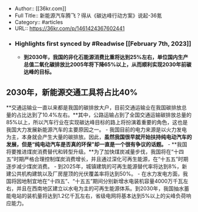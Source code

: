 - Author:: [[36kr.com]]
- Full Title:: 新能源汽车腾飞？得从《碳达峰行动方案》说起-36氪
- Category:: #articles
- URL:: https://36kr.com/p/1461424367602441
- ### Highlights first synced by #Readwise [[February 7th, 2023]]
    - **到2030年，我国的非化石能源消费比重将达到25%左右，单位国内生产总值二氧化碳排放比2005年将下降65%以上，从而顺利实现2030年前碳达峰的目标。**


**2030年，新能源交通工具将占比40%**
-----------------------


**交通运输业一直以来都是我国的碳排放大户，目前交通运输业在我国碳排放总量的占比达到了10.4%左右。**其中，公路运输占到了全国交通运输碳排放总量的85%以上，所以汽车行业在实现碳达峰目标的路上将扮演着重要的角色，这也是我国大力发展新能源汽车的主要原因之一。
    - 我国目前的电力来源是以火力发电为主，本身就会产生大量的碳排放。因此，**虽然我国很早就开始扶持纯电动汽车的发展，但是“纯电动汽车是否真的环保”却一直是一个很有争议的话题。**
    - **我国将要推进煤炭消费替代和转型升级。**为了加快煤炭减量步伐，我国将在“十四五”时期严格合理控制煤炭消费增长，并且通过深化可再生能源，在“十五五”时期逐步减少煤炭消费。
    - 到2025年，城镇建筑的可再生能源替代率将达到8%，新建公共机构建筑以及厂房屋顶的光伏覆盖率将达到50%。
    - 在水力发电方面，我国将因地制宜地在“十四五”、“十五五”期间分别新增水电装机容量4000万千瓦左右，并且在西南地区建立以水电为主的可再生能源体系。到2030年，我国抽水蓄能电站的装机量将达到1.2亿千瓦左右，省级电网将基本达到5%以上的尖峰负荷响应能力。

